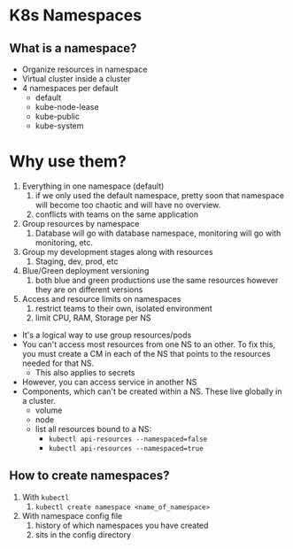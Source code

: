 # K8s Namespaces

## What is a namespace?

- Organize resources in namespace
- Virtual cluster inside a cluster
- 4 namespaces per default
  - default
  - kube-node-lease
  - kube-public
  - kube-system

# Why use them?

1. Everything in one namespace (default)
   1. if we only used the default namespace, pretty soon that namespace will become too chaotic and will have no overview.
   2. conflicts with teams on the same application
2. Group resources by namespace
   1. Database will go with database namespace, monitoring will go with monitoring, etc.
3. Group my development stages along with resources
   1. Staging, dev, prod, etc
4. Blue/Green deployment versioning
   1. both blue and green productions use the same resources however they are on different versions
5. Access and resource limits on namespaces
   1. restrict teams to their own, isolated environment
   2. limit CPU, RAM, Storage per NS

- It's a logical way to use group resources/pods
- You can't access most resources from one NS to an other. To fix this, you must create a CM in each of the NS that points to the resources needed for that NS.
  - This also applies to secrets
- However, you can access service in another NS
- Components, which can't be created within a NS. These live globally in a cluster.
  - volume
  - node
  - list all resources bound to a NS:
    - ```kubectl api-resources --namespaced=false```
    - ```kubectl api-resources --namespaced=true```

## How to create namespaces?

1. With ```kubectl```
   1. ```kubectl create namespace <name_of_namespace>```
2. With namespace config file
   1. history of which namespaces you have created
   2. sits in the config directory